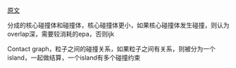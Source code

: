 [原文](http://media.steampowered.com/apps/valve/2015/DirkGregorius_Contacts.pdf)  

分成的核心碰撞体和碰撞体，核心碰撞体更小，如果核心碰撞体发生碰撞，则认为overlap深，需要较消耗的epa，否则ijk   

Contact graph，粒子之间的碰撞关系，如果粒子之间有关系，则被分为一个island，一起做结算，一个island有多个碰撞约束